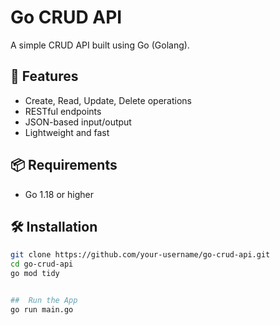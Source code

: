 # Go CRUD API

A simple CRUD API built using Go (Golang).

## 🚀 Features

- Create, Read, Update, Delete operations
- RESTful endpoints
- JSON-based input/output
- Lightweight and fast

## 📦 Requirements

- Go 1.18 or higher

## 🛠 Installation

```bash
git clone https://github.com/your-username/go-crud-api.git
cd go-crud-api
go mod tidy


##  Run the App
go run main.go